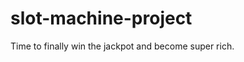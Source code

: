 # slot-machine-project
Time to finally win the jackpot and become super rich.

<!-- A README.md file with these sections:

☐ SLOT MACHINE JACKPOT!!!
Hopefully, you get to win the super jackpot so you can go on a shopping spree for the holidays.

☐ Screenshot(s): Images of your actual game.

☐ Technologies Used:
HTML:
CSS: I wanted to make my slot machine have Christmas colors.
JavaScript:

☐ Getting Started: In this section include the link to your deployed game and any instructions you deem important.

☐ Next Steps: 
Smooth out the spinning feature for each slot box. 
Add more sounds to keep the game exciting to the player.
Make the jackpot a changing number.